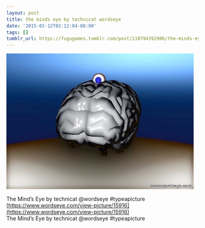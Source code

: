 ```yaml
---
layout: post
title: the minds eye by technicat wordseye
date: '2015-02-12T02:12:04-08:00'
tags: []
tumblr_url: https://fugugames.tumblr.com/post/110794392906/the-minds-eye-by-technicat-wordseye
---
```

 ![](/tumblr_files/tumblr_njndc4pWxN1tgne1po1_500.jpg)  

The Mind’s Eye by technicat @wordseye #typeapicture  
[https://www.wordseye.com/view-picture/15916](https://www.wordseye.com/view-picture/15916)  
The Mind’s Eye by technicat @wordseye #typeapicture

